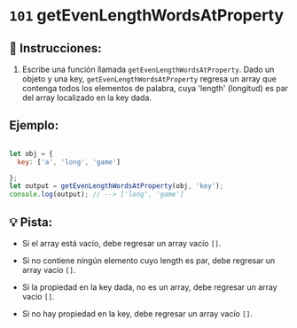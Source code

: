 # `101` getEvenLengthWordsAtProperty

## 📝 Instrucciones:

1. Escribe una función llamada `getEvenLengthWordsAtProperty`. Dado un objeto y una key, `getEvenLengthWordsAtProperty` regresa un array que contenga todos los elementos de palabra, cuya 'length' (longitud) es par del array localizado en la key dada.

## Ejemplo:

```js

let obj = {
  key: ['a', 'long', 'game']

};
let output = getEvenLengthWordsAtProperty(obj, 'key');
console.log(output); // --> ['long', 'game']
```

## 💡 Pista:

- Si el array está vacío, debe regresar un array vacío `[]`.

- Si no contiene ningún elemento cuyo length es par, debe regresar un array vacío `[]`.

- Si la propiedad en la key dada, no es un array, debe regresar un array vacío `[]`.

- Si no hay propiedad en la key, debe regresar un array vacío `[]`.
